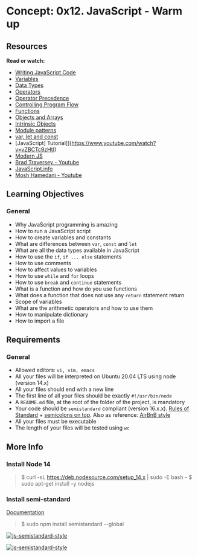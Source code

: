 # Concept: 0x12. JavaScript - Warm up


## Resources

**Read or watch:**

- [Writing JavaScript Code](https://developer.mozilla.org/en-US/docs/Learn/Getting_started_with_the_web/JavaScript_basics)
- [Variables](https://developer.mozilla.org/en-US/docs/Learn/JavaScript/First_steps/Variables)
- [Data Types](https://developer.mozilla.org/en-US/docs/Web/JavaScript/Data_structures)
- [Operators](https://developer.mozilla.org/en-US/docs/Learn/Getting_started_with_the_web/JavaScript_basics#operators)
- [Operator Precedence](https://developer.mozilla.org/en-US/docs/Web/JavaScript/Reference/Operators/Operator_precedence)
- [Controlling Program Flow](https://developer.mozilla.org/en-US/docs/Web/JavaScript/Guide/Control_flow_and_error_handling)
- [Functions](https://developer.mozilla.org/en-US/docs/Learn/JavaScript/Building_blocks/Functions)
- [Objects and Arrays](https://developer.mozilla.org/en-US/docs/Learn/JavaScript/Objects)
- [Intrinsic Objects](https://developer.mozilla.org/en-US/docs/Learn/JavaScript/Objects)
- [Module patterns](http://darrenderidder.github.io/talks/ModulePatterns/#/)
- [var, let and const](https://www.youtube.com/watch?v=sjyJBL5fkp8)
- [JavaScript] Tutorial]](https://www.youtube.com/watch?v=vZBCTc9zHtI)
- [Modern JS](https://github.com/mbeaudru/modern-js-cheatsheet)
- [Brad Traversey - Youtube](https://www.youtube.com/watch?v=BI1o2H9z9fo)
- [JavaScript.info](javascript.info)
- [Mosh Hamedani - Youtube](https://www.youtube.com/@programmingwithmosh)

## Learning Objectives

### General

- Why JavaScript programming is amazing
- How to run a JavaScript script
- How to create variables and constants
- What are differences between `var`, `const` and `let`
- What are all the data types available in JavaScript
- How to use the `if`, `if ... else` statements
- How to use comments
- How to affect values to variables
- How to use `while` and `for` loops
- How to use `break` and `continue` statements
- What is a function and how do you use functions
- What does a function that does not use any `return` statement return
- Scope of variables
- What are the arithmetic operators and how to use them
- How to manipulate dictionary
- How to import a file


## Requirements

### General

- Allowed editors: `vi, vim, emacs`
- All your files will be interpreted on Ubuntu 20.04 LTS using node (version 14.x)
- All your files should end with a new line
- The first line of all your files should be exactly `#!/usr/bin/node`
- A `README.md` file, at the root of the folder of the project, is mandatory
- Your code should be `semistandard` compliant (version 16.x.x). [Rules of Standard](https://standardjs.com/rules.html) + [semicolons on top](https://github.com/standard/semistandard). Also as reference: [AirBnB style](https://github.com/airbnb/javascript)
- All your files must be executable
- The length of your files will be tested using `wc`

## More Info

### Install Node 14

> $ curl -sL https://deb.nodesource.com/setup_14.x | sudo -E bash -
> $ sudo apt-get install -y nodejs

### Install semi-standard

[Documentation]()

> $ sudo npm install semistandard --global

[![js-semistandard-style](https://raw.githubusercontent.com/standard/semistandard/master/badge.svg)](https://github.com/standard/semistandard)

[![js-semistandard-style](https://img.shields.io/badge/code%20style-semistandard-brightgreen.svg)](https://github.com/standard/semistandard)
